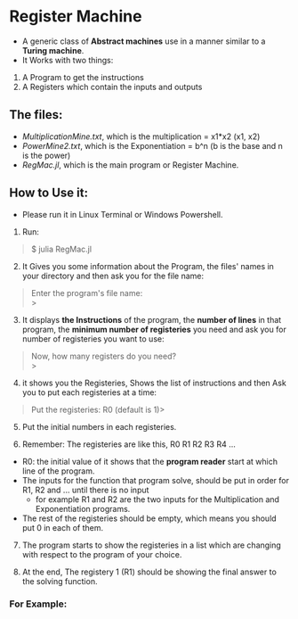 # Register Machine
* A generic class of **Abstract machines** use in a manner similar to a **Turing machine**.
* It Works with two things:
1. A Program to get the instructions
2. A Registers which contain the inputs and outputs

## The files:
* *MultiplicationMine.txt*, which is the multiplication = x1*x2 (x1, x2)
* *PowerMine2.txt*, which is the Exponentiation = b^n (b is the base and n is the power)
* *RegMac.jl*, which is the main program or Register Machine.


## How to Use it:

* Please run it in Linux Terminal or Windows Powershell. 
1. Run:
> $ julia RegMac.jl

2. It Gives you some information about the Program, the files' names in your directory and then ask you for the file name:
> Enter the program's file name:<br>
> \>

3. It displays **the Instructions** of the program, the **number of lines** in that program, the **minimum number of registeries** you need and ask you for number of registeries you want to use:
> Now, how many registers do you need?<br>
> \>

4. it shows you the Registeries, Shows the list of instructions and then Ask you to put each registeries at a time:
> Put the registeries:
> R0 (default is 1)\> 

5. Put the initial numbers in each registeries.

6. Remember: The registeries are like this,
R0 R1 R2 R3 R4 ...
* R0: the initial value of it shows that the **program reader** start at which line of the program.
* The inputs for the function that program solve, should be put in order for R1, R2 and ... until there is no input 
    * for example R1 and R2 are the two inputs for the Multiplication and Exponentiation programs.
* The rest of the registeries should be empty, which means you should put 0 in each of them.

7. The program starts to show the registeries in a list which are changing with respect to the program of your choice.

8. At the end, The registery 1 (R1) should be showing the final answer to the solving function.


### For Example:

